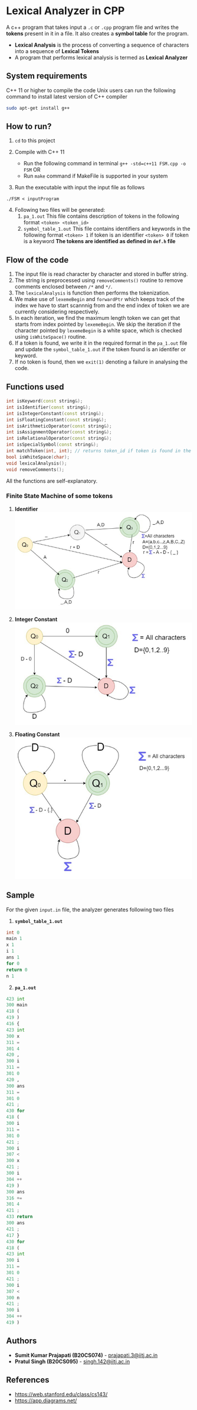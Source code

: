 
# Lexical Analyzer in CPP
A c++ program that takes input a `.c` or `.cpp` program file and writes the **tokens** present in it in a file. It also creates a **symbol table** for the program.

 - **Lexical Analysis** is the process of converting a sequence of characters into a sequence of **Lexical Tokens** 
 - A program that performs lexical analysis is  termed as **Lexical Analyzer**
 
## System requirements
 
C++ 11  or higher to compile the code
Unix users can run the following command to install latest version of C++ compiler
```bash
sudo apt-get install g++
```

## How to run?
1. `cd` to this project

2. Compile  with C++ 11
	- Run the following command in terminal `g++ -std=c++11 FSM.cpp -o FSM`
OR
	- Run `make` command if MakeFile is supported in your system
3. Run the executable with input the input file as follows
```
./FSM < inputProgram
```

4. Following two files will be generated:
	1.	`pa_1.out`
	This file contains description of tokens in the following format 
	```<token> <token_id>```
	2. `symbol_table_1.out`
	 This file contains identifiers and keywords in the following format 
	```<token> 1``` if token is an identifier
	```<token> 0``` if token is a keyword
	**The tokens are identified as defined in `def.h` file**


## Flow of the code
1. The input file is read character by character and stored in buffer string.
2. The string is preprocessed using `removeComments()` routine to remove comments enclosed between `/*` and `*/`.
3. The `lexicalAnalysis` is function then performs the tokenization.
4. We make use of `lexemeBegin` and `forwardPtr` which keeps track of the index we have to start scannnig from and the end index of token we are currently considering respectively.
5. In each iteration, we find the maximum length token we can get that starts from index pointed by `lexemeBegin`. We skip the iteration if the character pointed by `lexemeBegin` is a white space, which is checked using `isWhiteSpace()` routine.
6. If a token is found, we write it in the required format in the `pa_1.out` file and update the `symbol_table_1.out` if the token found is an identifer or keyword.
7. If no token is found, then we `exit(1)` denoting a failure in analysing the code.

## Functions used
```cpp
int isKeyword(const string&);
int isIdentifier(const string&);
int isIntegerConstant(const string&);
int isFloatingConstant(const string&);
int isArithmeticOperator(const string&);
int isAssignmentOperator(const string&);
int isRelationalOperator(const string&);
int isSpecialSymbol(const string&);
int matchToken(int, int); // returns token_id if token is found in the substring [L,R] else return -1 
bool isWhiteSpace(char);
void lexicalAnalysis();
void removeComments();
```
All the functions are self-explanatory.
### Finite State Machine of some tokens
1. **Identifier**
![identifier](https://raw.githubusercontent.com/prajapati-sumit/images/main/identifier.jpg)

2. **Integer Constant**
![integer](https://raw.githubusercontent.com/prajapati-sumit/images/main/integer.jpg)

3. **Floating Constant**
![floating](https://raw.githubusercontent.com/prajapati-sumit/images/main/floating.jpg)
## Sample
For the given `input.in` file, the analyzer generates following two files

1. **`symbol_table_1.out`**
```cpp
int 0
main 1
x 1
i 1
ans 1
for 0
return 0
n 1
 ```
2.  **`pa_1.out`**
```py
423 int
300 main
418 (
419 )
416 {
423 int
300 x
311 =
301 4
420 ,
300 i
311 =
301 0
420 ,
300 ans
311 =
301 0
421 ;
430 for
418 (
300 i
311 =
301 0
421 ;
300 i
307 <
300 x
421 ;
300 i
304 ++
419 )
300 ans
316 +=
301 4
421 ;
433 return
300 ans
421 ;
417 }
430 for
418 (
423 int
300 i
311 =
301 0
421 ;
300 i
307 <
300 n
421 ;
300 i
304 ++
419 )
```
## Authors

* **Sumit Kumar Prajapati (B20CS074)**  - [prajapati.3@iitj.ac.in](prajapati.3@iitj.ac.in)
* **Pratul Singh (B20CS095)**  - [singh.142@iitj.ac.in](singh.142@iitj.ac.in)

## References 
- https://web.stanford.edu/class/cs143/
- https://app.diagrams.net/
